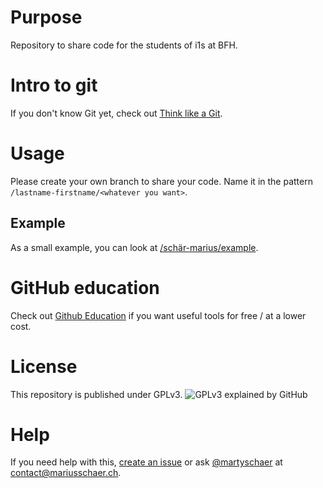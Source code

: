 # Purpose
Repository to share code for the students of i1s at BFH.

# Intro to git
If you don't know Git yet, check out [Think like a Git](http://think-like-a-git.net/).

# Usage
Please create your own branch to share your code. Name it in the pattern `/lastname-firstname/<whatever you want>`.

## Example
As a small example, you can look at [/schär-marius/example](https://github.com/martyschaer/literate-pancake/tree/schär-marius/example).

# GitHub education
Check out [Github Education](https://education.github.com/) if you want useful tools for free / at a lower cost.

# License
This repository is published under GPLv3.
![GPLv3 explained by GitHub](https://camo.githubusercontent.com/e9366ff151b8e526890336596c0cff09e1ac4867/68747470733a2f2f662e636c6f75642e6769746875622e636f6d2f6173736574732f31393937372f3739313531332f32353432633865342d656234382d313165322d396263622d3966366539383566306632652e706e67 "GPLv3 explained by GitHub")

# Help
If you need help with this, [create an issue](https://github.com/martyschaer/literate-pancake/issues/new) or ask [@martyschaer](https://github.com/martyschaer) at [contact@mariusschaer.ch](mailto:contact@mariusschaer.ch).
